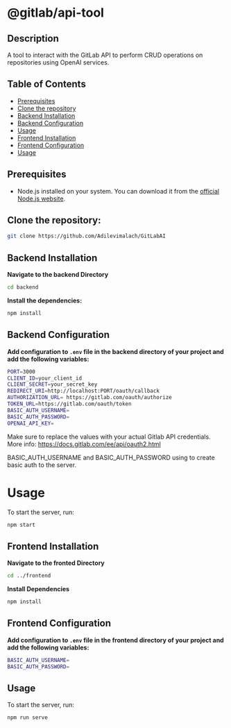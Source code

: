 # @gitlab/api-tool

## Description

A tool to interact with the GitLab API to perform CRUD operations on repositories using OpenAI services.

## Table of Contents

- [Prerequisites](#prerequisites)
- [Clone the repository](#clone-the-repository)
- [Backend Installation](#backend-installation)
- [Backend Configuration](#backend-configuration)
- [Usage](#usage)
- [Frontend Installation](#frontend-installation)
- [Frontend Configuration](#frontend-configuration)
- [Usage](#usage-1)

## Prerequisites

- Node.js installed on your system. You can download it from the [official Node.js website](https://nodejs.org/).

## Clone the repository:

```sh
git clone https://github.com/Adilevimalach/GitLabAI
```

## Backend Installation

**Navigate to the backend Directory**

```sh
cd backend
```

**Install the dependencies:**

```sh
npm install
```

## Backend Configuration

**Add configuration to `.env` file in the backend directory of your project and add the following variables:**

```sh
PORT=3000
CLIENT_ID=your_client_id
CLIENT_SECRET=your_secret_key
REDIRECT_URI=http://localhost:PORT/oauth/callback
AUTHORIZATION_URL= https://gitlab.com/oauth/authorize
TOKEN_URL=https://gitlab.com/oauth/token
BASIC_AUTH_USERNAME=
BASIC_AUTH_PASSWORD=
OPENAI_API_KEY=
```

Make sure to replace the values with your actual Gitlab API credentials.
More info: https://docs.gitlab.com/ee/api/oauth2.html

BASIC_AUTH_USERNAME and BASIC_AUTH_PASSWORD using to create basic auth to the server.

# Usage

To start the server, run:

```sh
npm start
```

## Frontend Installation

**Navigate to the fronted Directory**

```sh
cd ../frontend
```

**Install Dependencies**

```sh
npm install
```

## Frontend Configuration

**Add configuration to `.env` file in the frontend directory of your project and add the following variables:**

```sh
BASIC_AUTH_USERNAME=
BASIC_AUTH_PASSWORD=
```

## Usage

To start the server, run:

```sh
npm run serve
```

